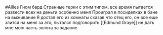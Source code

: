 #Allies
Гном бард
Странные терки с этим типом, все время пытается развести всех на деньги особенно меня
Проиграл в посиделках в бане на выживание 
Я достал его из комнаты сказав что отец его, он все еще злится на меня за это, пытался подговорить [[Edmund Graye]] не дать мне мою часть золота за задание